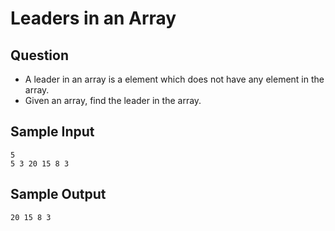 # Leaders in an Array

## Question

- A leader in an array is a element which does not have any element in the array.
- Given an array, find the leader in the array.

## Sample Input 

```
5
5 3 20 15 8 3
```

## Sample Output

```
20 15 8 3
```
